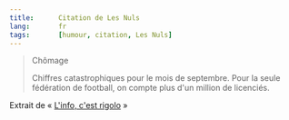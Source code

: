 ```yaml
--- 
title:      Citation de Les Nuls 
lang:       fr 
tags:       [humour, citation, Les Nuls]
---
```


> Chômage
> 
> Chiffres catastrophiques pour le mois de septembre. Pour la seule fédération de football, on compte plus d'un million de licenciés.


Extrait de « [L'info, c'est rigolo](http://www.amazon.fr/exec/obidos/ASIN/2020200090/phpheaven-21) »
